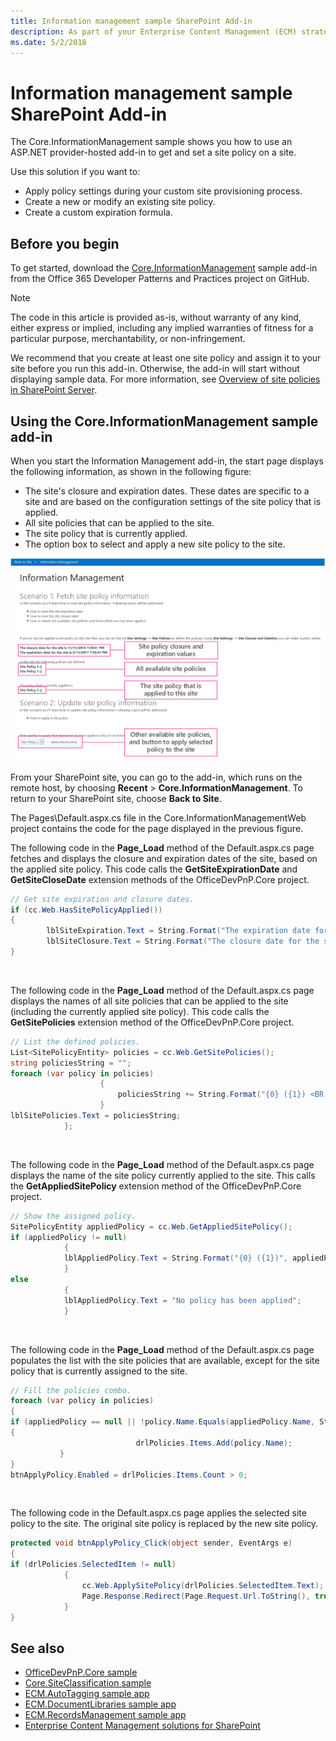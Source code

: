 ```yaml
---
title: Information management sample SharePoint Add-in
description: As part of your Enterprise Content Management (ECM) strategy, you can get or set site policies to manage the lifecycle of your SharePoint site.
ms.date: 5/2/2018
---
```


# Information management sample SharePoint Add-in

The Core.InformationManagement sample shows you how to use an ASP.NET provider-hosted add-in to get and set a site policy on a site. 

Use this solution if you want to:

- Apply policy settings during your custom site provisioning process. 
- Create a new or modify an existing site policy.
- Create a custom expiration formula. 
    
## Before you begin

To get started, download the [Core.InformationManagement](https://github.com/SharePoint/PnP/tree/master/Samples/Core.InformationManagement) sample add-in from the Office 365 Developer Patterns and Practices project on GitHub.

> [!NOTE] 
> The code in this article is provided as-is, without warranty of any kind, either express or implied, including any implied warranties of fitness for a particular purpose, merchantability, or non-infringement.

We recommend that you create at least one site policy and assign it to your site before you run this add-in. Otherwise, the add-in will start without displaying sample data. For more information, see [Overview of site policies in SharePoint Server](https://docs.microsoft.com/en-us/SharePoint/sites/site-policy-overview).

## Using the Core.InformationManagement sample add-in

When you start the Information Management add-in, the start page displays the following information, as shown in the following figure:

- The site's closure and expiration dates. These dates are specific to a site and are based on the configuration settings of the site policy that is applied.
- All site policies that can be applied to the site.
- The site policy that is currently applied.
- The option box to select and apply a new site policy to the site.

![Screenshot of the add-in start page, with site policy closure and expiration values, available and applied site policies, and other policies to apply highlighted.](media/8c5f39f7-700d-4300-bcc4-9ed9edf0e155.png)

From your SharePoint site, you can go to the add-in, which runs on the remote host, by choosing **Recent** > **Core.InformationManagement**. To return to your SharePoint site, choose **Back to Site**.

The Pages\Default.aspx.cs file in the Core.InformationManagementWeb project contains the code for the page displayed in the previous figure. 

The following code in the **Page_Load** method of the Default.aspx.cs page fetches and displays the closure and expiration dates of the site, based on the applied site policy. This code calls the **GetSiteExpirationDate** and **GetSiteCloseDate** extension methods of the OfficeDevPnP.Core project.
    
```csharp
// Get site expiration and closure dates.
if (cc.Web.HasSitePolicyApplied())
{
        lblSiteExpiration.Text = String.Format("The expiration date for the site is {0}", cc.Web.GetSiteExpirationDate());
        lblSiteClosure.Text = String.Format("The closure date for the site is {0}", cc.Web.GetSiteCloseDate());
}

```

<br/>

The following code in the **Page_Load** method of the Default.aspx.cs page displays the names of all site policies that can be applied to the site (including the currently applied site policy). This code calls the **GetSitePolicies** extension method of the OfficeDevPnP.Core project.

```csharp
// List the defined policies.
List<SitePolicyEntity> policies = cc.Web.GetSitePolicies();
string policiesString = "";
foreach (var policy in policies)
                    {
                        policiesString += String.Format("{0} ({1}) <BR />", policy.Name, policy.Description);
                    }
lblSitePolicies.Text = policiesString;
            };

```

<br/>

The following code in the **Page_Load** method of the Default.aspx.cs page displays the name of the site policy currently applied to the site. This calls the **GetAppliedSitePolicy** extension method of the OfficeDevPnP.Core project.

```csharp
// Show the assigned policy.
SitePolicyEntity appliedPolicy = cc.Web.GetAppliedSitePolicy();
if (appliedPolicy != null)
            {
            lblAppliedPolicy.Text = String.Format("{0} ({1})", appliedPolicy.Name, appliedPolicy.Description);
            }
else
            {
            lblAppliedPolicy.Text = "No policy has been applied";
            }

```

<br/>

The following code in the **Page_Load** method of the Default.aspx.cs page populates the list with the site policies that are available, except for the site policy that is currently assigned to the site.

```csharp
// Fill the policies combo.
foreach (var policy in policies)
{
if (appliedPolicy == null || !policy.Name.Equals(appliedPolicy.Name, StringComparison.InvariantCultureIgnoreCase))
{
                            drlPolicies.Items.Add(policy.Name);
           }
}
btnApplyPolicy.Enabled = drlPolicies.Items.Count > 0;

```

<br/>

The following code in the Default.aspx.cs page applies the selected site policy to the site. The original site policy is replaced by the new site policy. 

```csharp
protected void btnApplyPolicy_Click(object sender, EventArgs e)
{
if (drlPolicies.SelectedItem != null)
            {
                cc.Web.ApplySitePolicy(drlPolicies.SelectedItem.Text);
                Page.Response.Redirect(Page.Request.Url.ToString(), true);
            }
}

```

## See also

- [OfficeDevPnP.Core sample](https://github.com/SharePoint/PnP-Sites-Core/tree/master/Core)   
- [Core.SiteClassification sample](https://github.com/SharePoint/PnP/tree/master/Samples/Core.SiteClassification)   
- [ECM.AutoTagging sample app](https://github.com/SharePoint/PnP/tree/master/Samples/ECM.AutoTagging)   
- [ECM.DocumentLibraries sample app](https://github.com/SharePoint/PnP/tree/master/Samples/ECM.DocumentLibraries)   
- [ECM.RecordsManagement sample app](https://github.com/SharePoint/PnP/tree/master/Samples/ECM.RecordsManagement)
- [Enterprise Content Management solutions for SharePoint](enterprise-content-management-solutions-for-sharepoint.md)